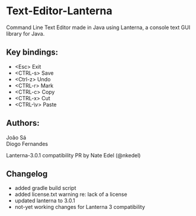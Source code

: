# Text-Editor-Lanterna
Command Line Text Editor made in Java using Lanterna, a console text GUI library for Java.

## Key bindings:
* \<Esc\>     Exit <br>
* \<CTRL-s\> Save <br>
* \<Ctrl-z\> Undo <br>
* \<CTRL-r\> Mark <br>
* \<CTRL-c\> Copy <br>
* \<CTRL-x\> Cut <br>
* \<CTRL-\v> Paste


## Authors:

João Sá <br>
Diogo Fernandes 

Lanterna-3.0.1 compatibility PR by Nate Edel (@nkedel)

## Changelog
* added gradle build script
* added license.txt warning re: lack of a license
* updated lanterna to 3.0.1
* not-yet working changes for Lanterna 3 compatibility

